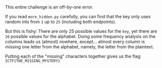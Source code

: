
This entire challenge is an off-by-one error.

If you read `more_hidden.py` carefully, you can find that the key only uses random ints 
from `1` up to `25` (including both endpoints).

But this is fishy: There are only 25 possible values for the `key`, yet there are `26` possible values
for the alphabet. Doing some frequency analysis on the columns leads us (almost) nowhere, except... 
almost every column is missing one letter from the alphabet, namely, the letter from the plaintext.

Putting each of the "missing" characters together gives us the flag: `ICTF{THE_MISSING_MYSTERY}`
